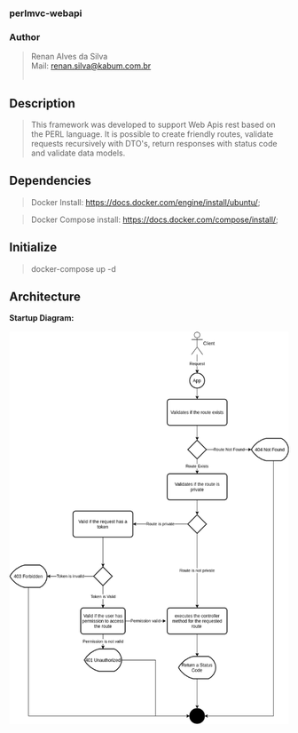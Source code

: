 ### perlmvc-webapi

### Author
   >Renan Alves da Silva <br>
   >Mail: renan.silva@kabum.com.br
<br><br>

## Description
   >This framework was developed to support Web Apis rest based on the PERL language. It is possible to create friendly routes, validate requests recursively with DTO's, return responses with status code and validate data models.

## Dependencies

> Docker Install: https://docs.docker.com/engine/install/ubuntu/;

> Docker Compose install: https://docs.docker.com/compose/install/;

## Initialize
> docker-compose up -d

## Architecture

**Startup Diagram:**
<br><br>
![startupdiagram.png](images-github/startupdiagram.png)

